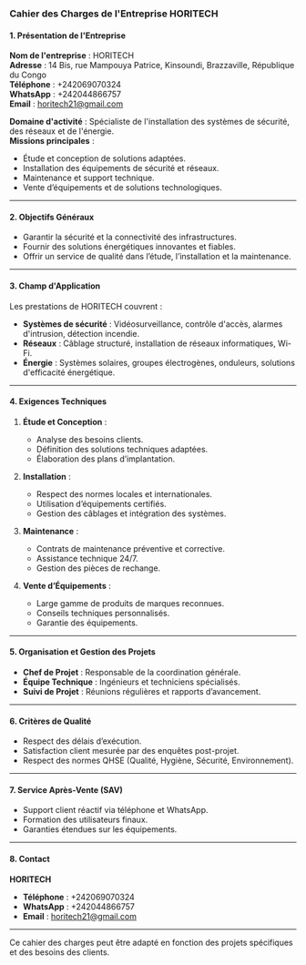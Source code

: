 ### **Cahier des Charges de l'Entreprise HORITECH**

#### **1. Présentation de l'Entreprise**
**Nom de l'entreprise** : HORITECH  
**Adresse** : 14 Bis, rue Mampouya Patrice, Kinsoundi, Brazzaville, République du Congo  
**Téléphone** : +242069070324  
**WhatsApp** : +242044866757  
**Email** : horitech21@gmail.com  

**Domaine d'activité** : Spécialiste de l'installation des systèmes de sécurité, des réseaux et de l'énergie.  
**Missions principales** :  
- Étude et conception de solutions adaptées.  
- Installation des équipements de sécurité et réseaux.  
- Maintenance et support technique.  
- Vente d’équipements et de solutions technologiques.

---

#### **2. Objectifs Généraux**
- Garantir la sécurité et la connectivité des infrastructures.
- Fournir des solutions énergétiques innovantes et fiables.
- Offrir un service de qualité dans l’étude, l’installation et la maintenance.

---

#### **3. Champ d'Application**
Les prestations de HORITECH couvrent :  
- **Systèmes de sécurité** : Vidéosurveillance, contrôle d'accès, alarmes d'intrusion, détection incendie.  
- **Réseaux** : Câblage structuré, installation de réseaux informatiques, Wi-Fi.  
- **Énergie** : Systèmes solaires, groupes électrogènes, onduleurs, solutions d'efficacité énergétique.  

---

#### **4. Exigences Techniques**
1. **Étude et Conception** :  
   - Analyse des besoins clients.  
   - Définition des solutions techniques adaptées.  
   - Élaboration des plans d’implantation.  

2. **Installation** :  
   - Respect des normes locales et internationales.  
   - Utilisation d’équipements certifiés.  
   - Gestion des câblages et intégration des systèmes.  

3. **Maintenance** :  
   - Contrats de maintenance préventive et corrective.  
   - Assistance technique 24/7.  
   - Gestion des pièces de rechange.

4. **Vente d’Équipements** :  
   - Large gamme de produits de marques reconnues.  
   - Conseils techniques personnalisés.  
   - Garantie des équipements.

---

#### **5. Organisation et Gestion des Projets**
- **Chef de Projet** : Responsable de la coordination générale.  
- **Équipe Technique** : Ingénieurs et techniciens spécialisés.  
- **Suivi de Projet** : Réunions régulières et rapports d’avancement.  

---

#### **6. Critères de Qualité**
- Respect des délais d’exécution.  
- Satisfaction client mesurée par des enquêtes post-projet.  
- Respect des normes QHSE (Qualité, Hygiène, Sécurité, Environnement).  

---

#### **7. Service Après-Vente (SAV)**
- Support client réactif via téléphone et WhatsApp.  
- Formation des utilisateurs finaux.  
- Garanties étendues sur les équipements.

---

#### **8. Contact**
**HORITECH**  
- **Téléphone** : +242069070324  
- **WhatsApp** : +242044866757  
- **Email** : horitech21@gmail.com  

---

Ce cahier des charges peut être adapté en fonction des projets spécifiques et des besoins des clients.
